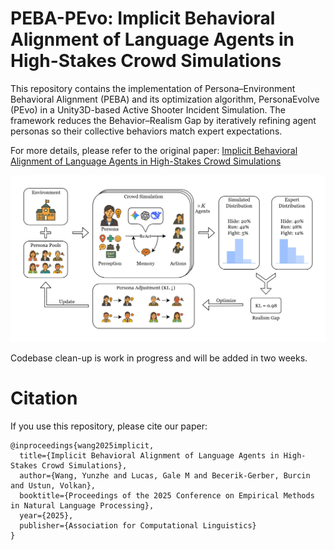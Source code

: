 # PEBA-PEvo: Implicit Behavioral Alignment of Language Agents in High-Stakes Crowd Simulations

This repository contains the implementation of Persona–Environment Behavioral Alignment (PEBA) and its optimization algorithm, PersonaEvolve (PEvo) in a Unity3D-based Active Shooter Incident Simulation. The framework reduces the Behavior–Realism Gap by iteratively refining agent personas so their collective behaviors match expert expectations. 

For more details, please refer to the original paper: [Implicit Behavioral Alignment of Language Agents in High-Stakes Crowd Simulations](link-placeholder)


![PEBA-PEvo Diagram](./images/framework.jpg)


Codebase clean-up is work in progress and will be added in two weeks.


# Citation

If you use this repository, please cite our paper:

```
@inproceedings{wang2025implicit,
  title={Implicit Behavioral Alignment of Language Agents in High-Stakes Crowd Simulations},
  author={Wang, Yunzhe and Lucas, Gale M and Becerik-Gerber, Burcin and Ustun, Volkan},
  booktitle={Proceedings of the 2025 Conference on Empirical Methods in Natural Language Processing},
  year={2025},
  publisher={Association for Computational Linguistics}
}
```

